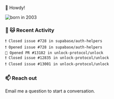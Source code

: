 👋 Howdy!

![born in 2003](https://img.shields.io/badge/last%20major%20release-2003-success)

### 🧶 🐱 Recent Activity

```
❗️ Closed issue #728 in supabase/auth-helpers
❗️ Opened issue #728 in supabase/auth-helpers
💪 Opened PR #13182 in unlock-protocol/unlock
❗️ Closed issue #12835 in unlock-protocol/unlock
❗️ Closed issue #13001 in unlock-protocol/unlock
```

### 📫 Reach out

Email me a question to start a conversation.
